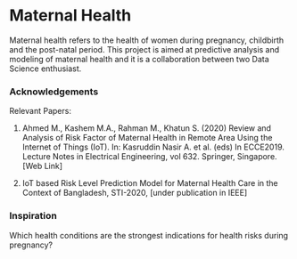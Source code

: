 # Maternal Health

Maternal health refers to the health of women during pregnancy, childbirth and the post-natal period. This project is aimed at predictive analysis and modeling of maternal health and it is a collaboration between two Data Science enthusiast.

### Acknowledgements
Relevant Papers:

1. Ahmed M., Kashem M.A., Rahman M., Khatun S. (2020) Review and Analysis of Risk Factor of Maternal Health in Remote Area Using the Internet of Things (IoT). In: Kasruddin Nasir A. et al. (eds) In ECCE2019. Lecture Notes in Electrical Engineering, vol 632. Springer, Singapore. [Web Link]

2. IoT based Risk Level Prediction Model for Maternal Health Care in the Context of Bangladesh, STI-2020, [under publication in IEEE]


### Inspiration
Which health conditions are the strongest indications for health risks during pregnancy?